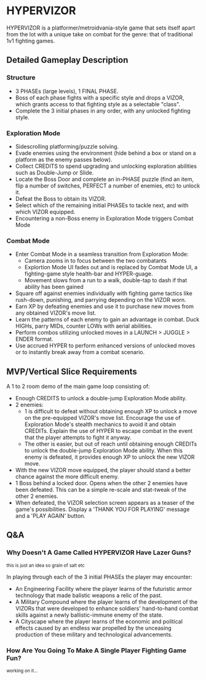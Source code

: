 # HYPERVIZOR

HYPERVIZOR is a platformer/metroidvania-style game that sets itself apart from the lot with a unique take on combat for the genre: that of traditional 1v1 fighting games.

## Detailed Gameplay Description

### Structure

- 3 PHASEs (large levels), 1 FINAL PHASE.
- Boss of each phase fights with a specific style and drops a VIZOR, which grants access to that fighting style as a selectable "class".
- Complete the 3 initial phases in any order, with any unlocked fighting style.

### Exploration Mode

- Sidescrolling platforming/puzzle solving.
- Evade enemies using the environment (hide behind a box or stand on a platform as the enemy passes below).
- Collect CREDITS to spend upgrading and unlocking exploration abilities such as Double-Jump or Slide.
- Locate the Boss Door and complete an in-PHASE puzzle (find an item, flip a number of switches, PERFECT a number of enemies, etc) to unlock it.
- Defeat the Boss to obtain its VIZOR.
- Select which of the remaining initial PHASEs to tackle next, and with which VIZOR equipped.
- Encountering a non-Boss enemy in Exploration Mode triggers Combat Mode

### Combat Mode

- Enter Combat Mode in a seamless transition from Exploration Mode:
  - Camera zooms in to focus between the two combatants
  - Explortion Mode UI fades out and is replaced by Combat Mode UI, a fighting-game style health-bar and HYPER-guage.
  - Movement slows from a run to a walk, double-tap to dash if that ability has been gained
- Square off against enemies individually with fighting game tactics like rush-down, punishing, and parrying depending on the VIZOR worn.
- Earn XP by defeating enemies and use it to purchase new moves from any obtained VIZOR's move list.
- Learn the patterns of each enemy to gain an advantage in combat. Duck HIGHs, parry MIDs, counter LOWs with aerial abilities.
- Perform combos utilizing unlocked moves in a LAUNCH > JUGGLE > ENDER format.
- Use accrued HYPER to perform enhanced versions of unlocked moves or to instantly break away from a combat scenario.

## MVP/Vertical Slice Requirements

A 1 to 2 room demo of the main game loop consisting of:

- Enough CREDITS to unlock a double-jump Exploration Mode ability.
- 2 enemies:
  - 1 is difficult to defeat without obtaining enough XP to unlock a move on the pre-equipped VIZOR's move list. Encourage the use of Exploration Mode's stealth mechanics to avoid it and obtain CREDITs. Explain the use of HYPER to escape combat in the event that the player attempts to fight it anyway.
  - The other is easier, but out of reach until obtaining enough CREDITs to unlock the double-jump Exploration Mode ability. When this enemy is defeated, it provides enough XP to unlock the new VIZOR move.
- With the new VIZOR move equipped, the player should stand a better chance against the more difficult enemy.
- 1 Boss behind a locked door. Opens when the other 2 enemies have been defeated. This can be a simple re-scale and stat-tweak of the other 2 enemies.
- When defeated, the VIZOR selection screen appears as a teaser of the game's possibilities. Display a 'THANK YOU FOR PLAYING' message and a 'PLAY AGAIN' button.

## Q&A

### Why Doesn't A Game Called HYPERVIZOR Have Lazer Guns?

<sub>this is just an idea so grain of salt etc</sub>

In playing through each of the 3 initial PHASEs the player may encounter:

- An Engineering Facility where the player learns of the futuristic armor technology that made balistic weapons a relic of the past.
- A Military Compound where the player learns of the development of the VIZORs that were developed to enhance soldiers' hand-to-hand combat skills against a newly ballistic-immune enemy of the state.
- A Cityscape where the player learns of the economic and political effects caused by an endless war propelled by the unceasing production of these military and technological advancements.

### How Are You Going To Make A Single Player Fighting Game Fun?

<sub>working on it...</sub>
